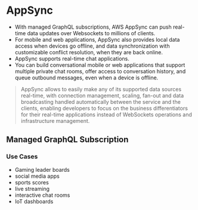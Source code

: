 # AppSync

- With managed GraphQL subscriptions, AWS AppSync can push real-time data updates over Websockets to millions of clients. 
- For mobile and web applications, AppSync also provides local data access when devices go offline, and data synchronization with customizable conflict resolution, when they are back online.
- AppSync supports real-time chat applications. 
- You can build conversational mobile or web applications that support multiple private chat rooms, offer access to conversation history, and queue outbound messages, even when a device is offline.

> AppSync allows to easily make any of its supported data sources real-time, with connection management, scaling, fan-out and data broadcasting handled automatically between the service and the clients, enabling developers to focus on the business differentiators for their real-time applications instead of WebSockets operations and infrastructure management.

## Managed GraphQL Subscription

### Use Cases

- Gaming leader boards
- social media apps
- sports scores
- live streaming
- interactive chat rooms
- IoT dashboards
